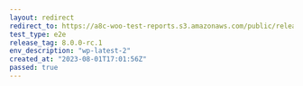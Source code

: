 ```yaml
---
layout: redirect
redirect_to: https://a8c-woo-test-reports.s3.amazonaws.com/public/release/8.0.0-rc.1/wp-latest-2/e2e/index.html
test_type: e2e
release_tag: 8.0.0-rc.1
env_description: "wp-latest-2"
created_at: "2023-08-01T17:01:56Z"
passed: true
---
```

